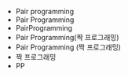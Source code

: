 ﻿- Pair programming
- Pair Programming
- PairProgramming
- Pair Programming(짝 프로그래밍)
- Pair Programming (짝 프로그래밍)
- 짝 프로그래밍
- PP